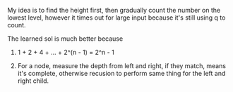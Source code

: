 My idea is to find the height first, then gradually count the number on the lowest level, however it times out for large input because it's still using q to count.


The learned sol is much better because

1. 1 + 2 + 4 + ... + 2^(n - 1) = 2^n - 1

2. For a node, measure the depth from left and right, if they match, means it's complete, otherwise recusion to perform same thing for the left and right child.
